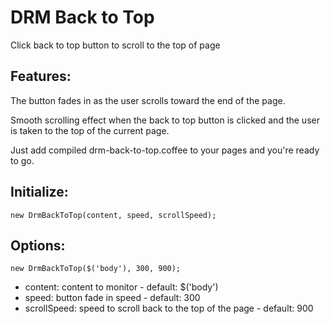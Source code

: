 # DRM Back to Top

Click back to top button to scroll to the top of page

## Features:

The button fades in as the user scrolls toward the end of the page.

Smooth scrolling effect when the back to top button is clicked and the user is taken to the top of the current page.

Just add compiled drm-back-to-top.coffee to your pages and you're ready to go.

## Initialize:

    new DrmBackToTop(content, speed, scrollSpeed);

## Options:

    new DrmBackToTop($('body'), 300, 900);

+ content: content to monitor - default: $('body')
+ speed: button fade in speed - default: 300
+ scrollSpeed: speed to scroll back to the top of the page - default: 900

